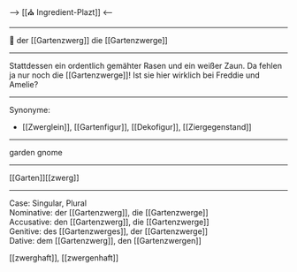 --> [[⛪ Ingredient-Plazt]] <--

---

🔵 der [[Gartenzwerg]]
die [[Gartenzwerge]]

---
Stattdessen ein ordentlich gemähter Rasen und ein weißer Zaun. Da fehlen ja nur noch die [[Gartenzwerge]]! Ist sie hier wirklich bei Freddie und Amelie? 


---
Synonyme:
- [[Zwerglein]], [[Gartenfigur]], [[Dekofigur]], [[Ziergegenstand]]

---
garden gnome

---
[[Garten]][[zwerg]]

---
Case: Singular, Plural  
Nominative: der [[Gartenzwerg]], die [[Gartenzwerge]]  
Accusative: den [[Gartenzwerg]], die [[Gartenzwerge]]  
Genitive: des [[Gartenzwerges]], der [[Gartenzwerge]]  
Dative: dem [[Gartenzwerg]], den [[Gartenzwergen]] 

[[zwerghaft]], [[zwergenhaft]]